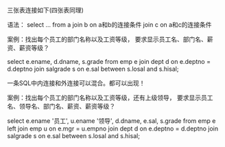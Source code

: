 三张表连接如下(四张表同理)

语法：
		select 
			...
		from
			a
		join
			b
		on
			a和b的连接条件
		join
			c
		on
			a和c的连接条件



案例：找出每个员工的部门名称以及工资等级，
	要求显示员工名、部门名、薪资、薪资等级？

select e.ename, d.dname, s.grade from emp e join dept d on e.deptno = d.deptno join salgrade s on e.sal between s.losal and s.hisal;

一条SQL中内连接和外连接可以混合。都可以出现！



案例：找出每个员工的部门名称以及工资等级，还有上级领导，
要求显示员工名、领导名、部门名、薪资、薪资等级？

select e.ename '员工', u.ename '领导', d.dname, e.sal, s.grade from emp e left join emp u on e.mgr = u.empno join dept d on e.deptno = d.deptno join salgrade s on e.sal between s.losal and s.hisal;

